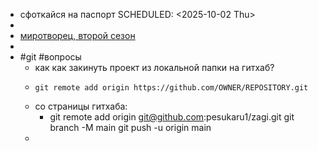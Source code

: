 - сфоткайся на паспорт
  SCHEDULED: <2025-10-02 Thu>
-
- [миротворец, второй сезон](https://kinobar.im/37221-mirotvorec-2-sezon.html)
-
- #git #вопросы
	- как как закинуть проект из локальной папки на гитхаб?
	- ```
	  git remote add origin https://github.com/OWNER/REPOSITORY.git
	  ```
	- со страницы гитхаба:
		- git remote add origin git@github.com:pesukaru1/zagi.git
		  git branch -M main
		  git push -u origin main
	-